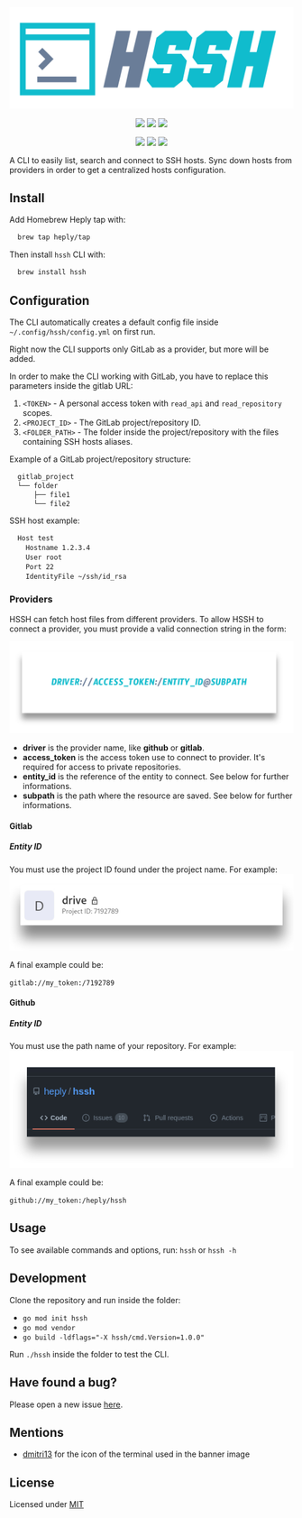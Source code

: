 <p align='center'><img src='./assets/logo_small.svg' /></p>

<p align='center'>
<img src='https://img.shields.io/github/go-mod/go-version/heply/hssh?color=10bccd&style=for-the-badge' />
<img src='https://img.shields.io/github/v/release/heply/hssh?color=10bccd&style=for-the-badge' />
<img src='https://img.shields.io/github/license/heply/hssh?color=10bccd&style=for-the-badge' />
</p>
<p align='center'>
<img src='https://img.shields.io/github/issues-pr/heply/hssh?color=10bccd&style=for-the-badge' />
<img src='https://img.shields.io/github/issues/heply/hssh?color=10bccd&style=for-the-badge' />
<img src='https://img.shields.io/github/contributors/heply/hssh?color=10bccd&style=for-the-badge' />
</p>

A CLI to easily list, search and connect to SSH hosts. Sync down hosts from providers in order to get a centralized hosts configuration.

## Install

Add Homebrew Heply tap with:

```bash
  brew tap heply/tap
```

Then install `hssh` CLI with:

```bash
  brew install hssh
```

## Configuration

The CLI automatically creates a default config file inside `~/.config/hssh/config.yml` on first run.

Right now the CLI supports only GitLab as a provider, but more will be added.

In order to make the CLI working with GitLab, you have to replace this parameters inside the gitlab URL:

1. `<TOKEN>` - A personal access token with `read_api` and `read_repository` scopes.
2. `<PROJECT_ID>` - The GitLab project/repository ID.
3. `<FOLDER_PATH>` - The folder inside the project/repository with the files containing SSH hosts aliases.

Example of a GitLab project/repository structure:

```
  gitlab_project
  └── folder
      ├── file1
      └── file2
```

SSH host example:

```bash
  Host test
    Hostname 1.2.3.4
    User root
    Port 22
    IdentityFile ~/ssh/id_rsa
```

### Providers
HSSH can fetch host files from different providers. To allow HSSH to connect a provider,
you must provide a valid connection string in the form:

<p align='center'>
<img src='./assets/provider.png' />
</p>

- **driver** is the provider name, like **github** or **gitlab**.
- **access_token** is the access token use to connect to provider. It's required for access to private repositories.
- **entity_id** is the reference of the entity to connect. See below for further informations.
- **subpath** is the path where the resource are saved. See below for further informations.

#### Gitlab
##### Entity ID
You must use the project ID found under the project name. For example:
![gitlab project id](./assets/example_project_id_gitlab.jpg)

A final example could be:

`gitlab://my_token:/7192789`

#### Github
##### Entity ID
You must use the path name of your repository. For example:
![gitlab project id](./assets/example_project_id_github.jpg)

A final example could be:

`github://my_token:/heply/hssh`


## Usage

To see available commands and options, run: `hssh` or `hssh -h`

## Development

Clone the repository and run inside the folder:

- `go mod init hssh`
- `go mod vendor`
- `go build -ldflags="-X hssh/cmd.Version=1.0.0"`

Run `./hssh` inside the folder to test the CLI.

## Have found a bug?

Please open a new issue [here](https://github.com/heply/hssh/issues).

## Mentions
- [dmitri13](https://www.flaticon.com/authors/dmitri13) for the icon of the terminal used in the banner image

## License

Licensed under [MIT](./LICENSE)
